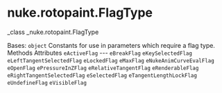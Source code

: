 # nuke.rotopaint.FlagType
_class _nuke.rotopaint.FlagType

Bases: `object`
Constants for use in parameters which require a flag type.
Methods
Attributes
`eActiveFlag` ---
`eBreakFlag`
`eKeySelectedFlag`
`eLeftTangentSelectedFlag`
`eLockedFlag`
`eMaxFlag`
`eNukeAnimCurveEvalFlag`
`eOpenFlag`
`ePressureInZFlag`
`eRelativeTangentFlag`
`eRenderableFlag`
`eRightTangentSelectedFlag`
`eSelectedFlag`
`eTangentLengthLockFlag`
`eUndefineFlag`
`eVisibleFlag`